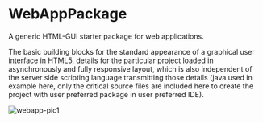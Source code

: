 # WebAppPackage
A generic HTML-GUI starter package for web applications.

The basic building blocks for the standard appearance of a graphical user interface in HTML5, details for the particular project loaded in asynchronously and fully responsive layout, which is also independent of the server side scripting language transmitting those details (java used in example here, only the critical source files are included here to create the project with user preferred package in user preferred IDE).


![webapp-pic1](https://user-images.githubusercontent.com/50467171/185028616-afa5161c-ec70-4036-a9b0-2c6842f43df8.png)

